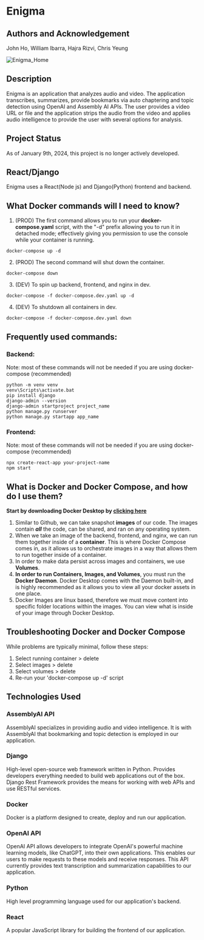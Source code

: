 # Enigma 
## Authors and Acknowledgement
John Ho, William Ibarra, Hajra Rizvi, Chris Yeung

![Enigma_Home](https://github.com/jaeh03/Enigma-2.0/assets/84588576/291e165a-5981-416b-9e0c-e35d43849217)

## Description 
Enigma is an application that analyzes audio and video. The application transcribes, summarizes, provide bookmarks via auto chaptering and topic detection using OpenAI and Assembly AI APIs. The user provides a video URL or file and the application strips the audio from the video and applies audio intelligence to provide the user with several options for analysis. 

## Project Status 
As of January 9th, 2024, this project is no longer actively developed.

## React/Django

Enigma uses a React(Node js) and Django(Python) frontend and backend.

## What Docker commands will I need to know?

1. (PROD) The first command allows you to run your **docker-compose.yaml** script, with the "-d" prefix allowing you to run it in detached mode; effectively giving you
   permission to use the console while your container is running.

```
docker-compose up -d
```

2. (PROD) The second command will shut down the container.

```
docker-compose down
```

3. (DEV) To spin up backend, frontend, and nginx in dev.

```
docker-compose -f docker-compose.dev.yaml up -d
```

4. (DEV) To shutdown all containers in dev.

```
docker-compose -f docker-compose.dev.yaml down
```

## Frequently used commands:

### Backend:

Note: most of these commands will not be needed if you are using docker-compose (recommended)

```
python -m venv venv
venv\Scripts\activate.bat
pip install django
django-admin --version
django-admin startproject project_name
python manage.py runserver
python manage.py startapp app_name
```

### Frontend:

Note: most of these commands will not be needed if you are using docker-compose (recommended)

```
npx create-react-app your-project-name
npm start
```

## What is Docker and Docker Compose, and how do I use them?

**Start by downloading Docker Desktop by [clicking here](https://www.docker.com/products/docker-desktop/)**

1. Similar to Github, we can take snapshot **images** of our code. The images contain **_all_** the code, can be shared, and ran on any operating system.
2. When we take an image of the backend, frontend, and nginx, we can run them together inside of a **container**. This is where Docker Compose comes in, as it allows us to orchestrate images in a way that allows them to run together inside of a container.
3. In order to make data persist across images and containers, we use **Volumes**.
4. **In order to run Containers, Images, and Volumes**, you must run the **Docker Daemon**. Docker Desktop comes with the Daemon built-in, and is highly recommended as it allows you to view all your docker assets in one place.
5. Docker Images are linux based, therefore we must move content into specific folder locations within the images. You can view what is inside of your image through Docker Desktop.

## Troubleshooting Docker and Docker Compose

While problems are typically minimal, follow these steps:

1. Select running container > delete
2. Select images > delete
3. Select volumes > delete
4. Re-run your 'docker-compose up -d' script

## Technologies Used 

### AssemblyAI API
AssemblyAI specializes in providing audio and video intelligence. It is with AssemblyAI that bookmarking and topic detection is employed in our application.  

### Django 
High-level open-source web framework written in Python. Provides developers everything needed to build web applications out of the box. Django Rest Framework provides the means for working with web APIs and use RESTful services. 

### Docker
Docker is a platform designed to create, deploy and run our application. 

### OpenAI API
OpenAI API allows developers to integrate OpenAI's powerful machine learning models, like ChatGPT, into their own applications. This enables our users to make requests to these models and receive responses. This API currently provides text transcription and summarization capabilities to our application. 

### Python 
High level programming language used for our application's backend.

### React
A popular JavaScript library for building the frontend of our application. 






